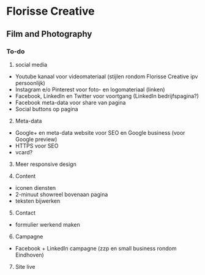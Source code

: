 # Florisse Creative
## Film and Photography

### To-do

1) social media

 - Youtube kanaal voor videomateriaal (stijlen rondom Florisse Creative ipv persoonlijk)
 - Instagram e/o Pinterest voor foto- en logomateriaal (linken)
 - Facebook, LinkedIn en Twitter voor voortgang (LinkedIn bedrijfspagina?)
 - Facebook meta-data voor share van pagina
 - Social buttons op pagina

2) Meta-data

- Google+ en meta-data website voor SEO en Google business (voor Google preview)
- HTTPS voor SEO
- vcard?

3) Meer responsive design

4) Content

 - iconen diensten
 - 2-minuut showreel bovenaan pagina
 - teksten bijwerken

5) Contact

 - formulier werkend maken

6) Campagne

 - Facebook + LinkedIn campagne (zzp en small business rondom Eindhoven)

7) Site live